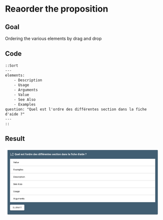 # Reaorder the proposition

## Goal

Ordering the various elements by drag and drop

## Code

```
::Sort
---
elements:
    - Description
    - Usage
    - Arguments
    - Value
    - See Also
    - Examples
question: "Quel est l'ordre des différentes section dans la fiche d'aide ?"
---
::
```

## Result

![reorder](./images/reorderProps.png)